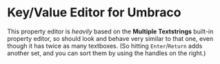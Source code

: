 # Key/Value Editor for Umbraco

This property editor is *heavily* based on the **Multiple Textstrings** built-in
property editor, so should look and behave very similar to that one, even though
it has twice as many textboxes. (So hitting `Enter`/`Return` adds another set,
and you can sort them by using the handles on the right.)

